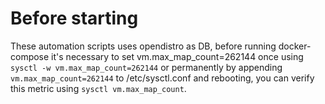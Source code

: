 # Before starting

These automation scripts uses opendistro as DB, before running docker-compose it's necessary to set vm.max_map_count=262144 once using `sysctl -w vm.max_map_count=262144` or permanently by appending `vm.max_map_count=262144` to /etc/sysctl.conf and rebooting, you can verify this metric using `sysctl vm.max_map_count`.
